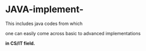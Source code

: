 # JAVA-implement-
<p>This includes java codes from which</p>
<p>one can easily come across basic to advanced implementations</p> 
<p><b>in CS/IT field.</b></p>
